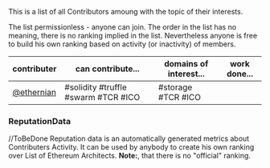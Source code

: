 This is a list of all Contributors amoung with the topic of their interests. 

The list permissionless - anyone can join. The order in the list has no meaning, there is no ranking implied in the list. Nevertheless anyone is free to build his own ranking based on activity (or inactivity) of members.

| contributer | can contribute... | domains of interest... | work done... |
|---|---|---|---|
| [@ethernian](ethereum-magicians.org/u/ethernian)  | #solidity #truffle #swarm #TCR #ICO| #storage #TCR #ICO  | |


### ReputationData
//ToBeDone
Reputation data is an automatically generated metrics about Contributers Activity. It can be used by anybody to create his own ranking over List of Ethereum Architects. **Note:**, that there is no "official" ranking.
